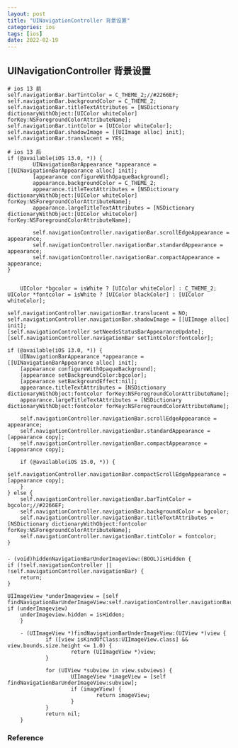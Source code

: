 ```yaml
---
layout: post
title: "UINavigationController 背景设置"
categories: ios
tags: [ios]
date: 2022-02-19
---
```


## UINavigationController 背景设置

	# ios 13 前
	self.navigationBar.barTintColor = C_THEME_2;//#2266EF;
	self.navigationBar.backgroundColor = C_THEME_2;
	self.navigationBar.titleTextAttributes = [NSDictionary dictionaryWithObject:[UIColor whiteColor] forKey:NSForegroundColorAttributeName];
	self.navigationBar.tintColor = [UIColor whiteColor];
	self.navigationBar.shadowImage = [[UIImage alloc] init];
	self.navigationBar.translucent = YES;

	# ios 13 后
	if (@available(iOS 13.0, *)) {
			UINavigationBarAppearance *appearance = [[UINavigationBarAppearance alloc] init];
			[appearance configureWithOpaqueBackground];
			appearance.backgroundColor = C_THEME_2;
			appearance.titleTextAttributes = [NSDictionary dictionaryWithObject:[UIColor whiteColor] forKey:NSForegroundColorAttributeName];
			appearance.largeTitleTextAttributes = [NSDictionary dictionaryWithObject:[UIColor whiteColor] forKey:NSForegroundColorAttributeName];
			
			self.navigationController.navigationBar.scrollEdgeAppearance = appearance;
			self.navigationController.navigationBar.standardAppearance = appearance;
			self.navigationController.navigationBar.compactAppearance = appearance;
	}


		UIColor *bgcolor = isWhite ? [UIColor whiteColor] : C_THEME_2;
    UIColor *fontcolor = isWhite ? [UIColor blackColor] : [UIColor whiteColor];
    
    self.navigationController.navigationBar.translucent = NO;
    self.navigationController.navigationBar.shadowImage = [[UIImage alloc] init];
    [self.navigationController setNeedsStatusBarAppearanceUpdate];
    [self.navigationController.navigationBar setTintColor:fontcolor];
    
    if (@available(iOS 13.0, *)) {
        UINavigationBarAppearance *appearance = [[UINavigationBarAppearance alloc] init];
        [appearance configureWithOpaqueBackground];
        [appearance setBackgroundColor:bgcolor];
        [appearance setBackgroundEffect:nil];
        appearance.titleTextAttributes = [NSDictionary dictionaryWithObject:fontcolor forKey:NSForegroundColorAttributeName];
        appearance.largeTitleTextAttributes = [NSDictionary dictionaryWithObject:fontcolor forKey:NSForegroundColorAttributeName];
        
        self.navigationController.navigationBar.scrollEdgeAppearance = appearance;
        self.navigationController.navigationBar.standardAppearance = [appearance copy];
        self.navigationController.navigationBar.compactAppearance = [appearance copy];
        
        if (@available(iOS 15.0, *)) {
            self.navigationController.navigationBar.compactScrollEdgeAppearance = [appearance copy];
        }
    } else {
        self.navigationController.navigationBar.barTintColor = bgcolor;//#2266EF;
        self.navigationController.navigationBar.backgroundColor = bgcolor;
        self.navigationController.navigationBar.titleTextAttributes = [NSDictionary dictionaryWithObject:fontcolor forKey:NSForegroundColorAttributeName];
        self.navigationController.navigationBar.tintColor = fontcolor;
    }


### 

	- (void)hiddenNavigationBarUnderImageView:(BOOL)isHidden {
    if (!self.navigationController || !self.navigationController.navigationBar) {
        return;
    }
    
    UIImageView *underImageview = [self findNavigationBarUnderImageView:self.navigationController.navigationBar];
    if (underImageview)
        underImageview.hidden = isHidden;
		}

		- (UIImageView *)findNavigationBarUnderImageView:(UIView *)view {
				if ([view isKindOfClass:UIImageView.class] && view.bounds.size.height <= 1.0) {
						return (UIImageView *)view;
				}
				
				for (UIView *subview in view.subviews) {
						UIImageView *imageView = [self findNavigationBarUnderImageView:subview];
						if (imageView) {
								return imageView;
						}
				}
				return nil;
		}

### Reference

